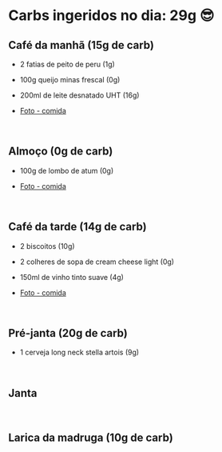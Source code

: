 # Carbs ingeridos no dia: 29g 😎

## Café da manhã (15g de carb)

- 2 fatias de peito de peru (1g)
- 100g queijo minas frescal (0g)
- 200ml de leite desnatado UHT (16g)

- [Foto - comida](https://www.instagram.com/p/Blu8bKmHNw1/?taken-by=osuissa)


<br>

## Almoço (0g de carb)

- 100g de lombo de atum (0g)

- [Foto - comida](https://www.instagram.com/p/BlvfLh8nP2f/?taken-by=osuissa)

<br>


## Café da tarde (14g de carb)

- 2 biscoitos (10g)
- 2 colheres de sopa de cream cheese light (0g) 
- 150ml de vinho tinto suave (4g)

- [Foto - comida](https://www.instagram.com/p/BlwFKnsHc9v/?taken-by=osuissa)


<br>

## Pré-janta (20g de carb)

- 1 cerveja long neck stella artois (9g)


<br>

## Janta


<br>

## Larica da madruga (10g de carb)

